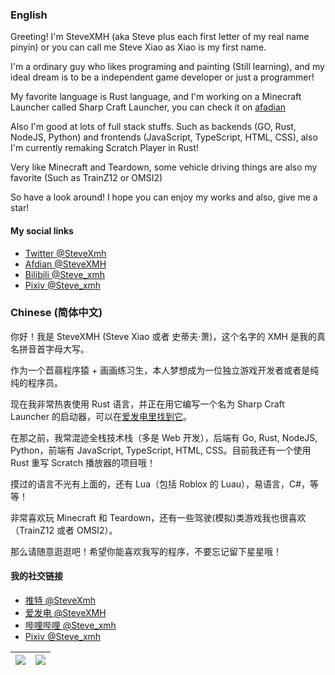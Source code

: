 ### English

Greeting! I'm SteveXMH (aka Steve plus each first letter of my real name pinyin) or you can call me Steve Xiao as Xiao is my first name.

I'm a ordinary guy who likes programing and painting (Still learning), and my ideal dream is to be a independent game developer or just a programmer!

My favorite language is Rust language, and I'm working on a Minecraft Launcher called Sharp Craft Launcher, you can check it on [afadian](https://afdian.net/@SteveXMH)

Also I'm good at lots of full stack stuffs. Such as backends (GO, Rust, NodeJS, Python) and frontends (JavaScript, TypeScript, HTML, CSS), also I'm currently remaking Scratch Player in Rust!

Very like Minecraft and Teardown, some vehicle driving things are also my favorite (Such as TrainZ12 or OMSI2)

So have a look around! I hope you can enjoy my works and also, give me a star!

#### My social links

- [Twitter @SteveXmh](https://twitter.com/SteveXmh)
- [Afdian @SteveXMH](https://afdian.net/a/SteveXMH)
- [Bilibili @Steve_xmh](https://space.bilibili.com/20875230)
- [Pixiv @Steve_xmh](https://www.pixiv.net/users/17797500)

### Chinese (简体中文)

你好！我是 SteveXMH (Steve Xiao 或者 史蒂夫·萧)，这个名字的 XMH 是我的真名拼音首字母大写。

作为一个苣蒻程序猿 + 画画练习生，本人梦想成为一位独立游戏开发者或者是纯纯的程序员。

现在我非常热衷使用 Rust 语言，并正在用它编写一个名为 Sharp Craft Launcher 的启动器，可以在[爱发电里找到它](https://afdian.net/@SteveXMH)。

在那之前，我常混迹全栈技术栈（多是 Web 开发），后端有 Go, Rust, NodeJS, Python，前端有 JavaScript, TypeScript, HTML, CSS。目前我还有一个使用 Rust 重写 Scratch 播放器的项目哦！

摸过的语言不光有上面的，还有 Lua（包括 Roblox 的 Luau），易语言，C#，等等！

非常喜欢玩 Minecraft 和 Teardown，还有一些驾驶(模拟)类游戏我也很喜欢（TrainZ12 或者 OMSI2）。

那么请随意逛逛吧！希望你能喜欢我写的程序，不要忘记留下星星哦！

#### 我的社交链接

- [推特 @SteveXmh](https://twitter.com/SteveXmh)
- [爱发电 @SteveXMH](https://afdian.net/a/SteveXMH)
- [哔哩哔哩 @Steve_xmh](https://space.bilibili.com/20875230)
- [Pixiv @Steve_xmh](https://www.pixiv.net/users/17797500)

|![](https://github-readme-stats.vercel.app/api?username=Steve-xmh&show_icons=true)|![](https://github-readme-stats.vercel.app/api/top-langs?username=Steve-xmh&exclude_repo=blog,scl&hide=c&layout=compact)|
| ------------- | ------------- |
